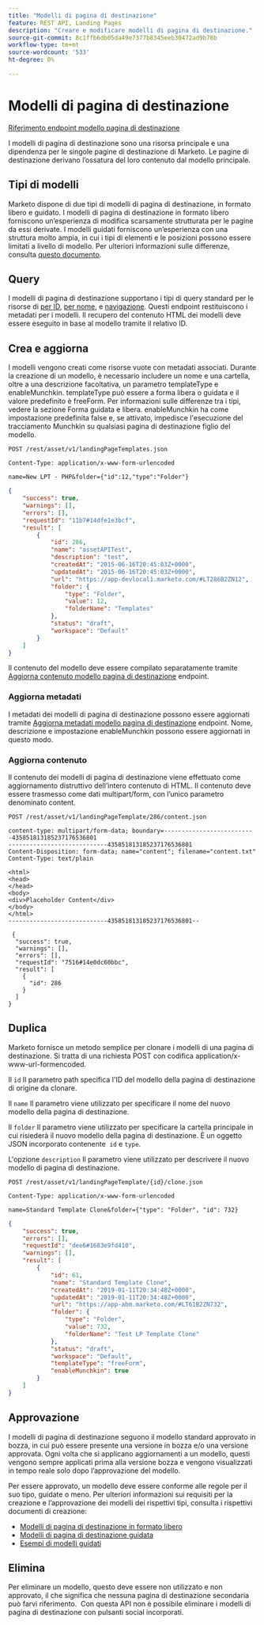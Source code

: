 ```yaml
---
title: "Modelli di pagina di destinazione"
feature: REST API, Landing Pages
description: "Creare e modificare modelli di pagina di destinazione."
source-git-commit: 8c1ffb6db05da49e7377b8345eeb30472ad9b78b
workflow-type: tm+mt
source-wordcount: '533'
ht-degree: 0%

---
```



# Modelli di pagina di destinazione

[Riferimento endpoint modello pagina di destinazione](https://developer.adobe.com/marketo-apis/api/asset/#tag/Landing-Page-Templates)

I modelli di pagina di destinazione sono una risorsa principale e una dipendenza per le singole pagine di destinazione di Marketo. Le pagine di destinazione derivano l’ossatura del loro contenuto dal modello principale.

## Tipi di modelli

Marketo dispone di due tipi di modelli di pagina di destinazione, in formato libero e guidato. I modelli di pagina di destinazione in formato libero forniscono un’esperienza di modifica scarsamente strutturata per le pagine da essi derivate. I modelli guidati forniscono un’esperienza con una struttura molto ampia, in cui i tipi di elementi e le posizioni possono essere limitati a livello di modello. Per ulteriori informazioni sulle differenze, consulta [questo documento](https://experienceleague.adobe.com/en/docs/marketo/using/product-docs/demand-generation/landing-pages/understanding-landing-pages/understanding-free-form-vs-guided-landing-pages).

## Query

I modelli di pagina di destinazione supportano i tipi di query standard per le risorse di [per ID](https://developer.adobe.com/marketo-apis/api/asset/#tag/Landing-Page-Templates/operation/getLandingPageTemplateByIdUsingGET), [per nome](https://developer.adobe.com/marketo-apis/api/asset/#tag/Landing-Page-Templates/operation/getLandingPageTemplateByNameUsingGET), e [navigazione](https://developer.adobe.com/marketo-apis/api/asset/#tag/Landing-Page-Templates/operation/getLandingPageTemplatesUsingGET). Questi endpoint restituiscono i metadati per i modelli. Il recupero del contenuto HTML dei modelli deve essere eseguito in base al modello tramite il relativo ID.

## Crea e aggiorna

I modelli vengono creati come risorse vuote con metadati associati. Durante la creazione di un modello, è necessario includere un nome e una cartella, oltre a una descrizione facoltativa, un parametro templateType e enableMunchkin. templateType può essere a forma libera o guidata e il valore predefinito è freeForm. Per informazioni sulle differenze tra i tipi, vedere la sezione Forma guidata e libera. enableMunchkin ha come impostazione predefinita false e, se attivato, impedisce l&#39;esecuzione del tracciamento Munchkin su qualsiasi pagina di destinazione figlio del modello.

```
POST /rest/asset/v1/landingPageTemplates.json
```

```
Content-Type: application/x-www-form-urlencoded
```

```
name=New LPT - PHP&folder={"id":12,"type":"Folder"}
```

```json
{
    "success": true,
    "warnings": [],
    "errors": [],
    "requestId": "11b7#14dfe1e3bcf",
    "result": [
        {
            "id": 286,
            "name": "assetAPITest",
            "description": "test",
            "createdAt": "2015-06-16T20:45:03Z+0000",
            "updatedAt": "2015-06-16T20:45:03Z+0000",
            "url": "https://app-devlocal1.marketo.com/#LT286B2ZN12",
            "folder": {
                "type": "Folder",
                "value": 12,
                "folderName": "Templates"
            },
            "status": "draft",
            "workspace": "Default"
        }
    ]
}
```

Il contenuto del modello deve essere compilato separatamente tramite [Aggiorna contenuto modello pagina di destinazione](https://developer.adobe.com/marketo-apis/api/asset/#tag/Landing-Page-Templates/operation/updateLandingPageTemplateContentUsingPOST) endpoint.

### Aggiorna metadati

I metadati dei modelli di pagina di destinazione possono essere aggiornati tramite [Aggiorna metadati modello pagina di destinazione](https://developer.adobe.com/marketo-apis/api/asset/#tag/Landing-Page-Templates/operation/updateLpTemplateUsingPOST) endpoint. Nome, descrizione e impostazione enableMunchkin possono essere aggiornati in questo modo.

### Aggiorna contenuto

Il contenuto dei modelli di pagina di destinazione viene effettuato come aggiornamento distruttivo dell’intero contenuto di HTML. Il contenuto deve essere trasmesso come dati multipart/form, con l’unico parametro denominato content.

```
POST /rest/asset/v1/landingPageTemplate/286/content.json
```

```
content-type: multipart/form-data; boundary=--------------------------435851813185237176536801
----------------------------435851813185237176536801
Content-Disposition: form-data; name="content"; filename="content.txt"
Content-Type: text/plain

<html>
<head>
</head>
<body>
<div>Placeholder Content</div>
</body>
</html>
----------------------------435851813185237176536801--
```

```
 {
  "success": true,
  "warnings": [],
  "errors": [],
  "requestId": "7516#14e0dc60bbc",
  "result": [
    {
      "id": 286
    }
  ]
}
```

## Duplica

Marketo fornisce un metodo semplice per clonare i modelli di una pagina di destinazione. Si tratta di una richiesta POST con codifica application/x-www-url-formencoded.

Il `id` Il parametro path specifica l&#39;ID del modello della pagina di destinazione di origine da clonare.

Il `name` Il parametro viene utilizzato per specificare il nome del nuovo modello della pagina di destinazione.

Il `folder` Il parametro viene utilizzato per specificare la cartella principale in cui risiederà il nuovo modello della pagina di destinazione. È un oggetto JSON incorporato contenente  `id` e `type`.

L&#39;opzione `description` Il parametro viene utilizzato per descrivere il nuovo modello di pagina di destinazione.

```
POST /rest/asset/v1/landingPageTemplate/{id}/clone.json
```

```
Content-Type: application/x-www-form-urlencoded
```

```
name=Standard Template Clone&folder={"type": "Folder", "id": 732}
```

```json
{
    "success": true,
    "errors": [],
    "requestId": "dee6#1683e9fd410",
    "warnings": [],
    "result": [
        {
            "id": 61,
            "name": "Standard Template Clone",
            "createdAt": "2019-01-11T20:34:48Z+0000",
            "updatedAt": "2019-01-11T20:34:48Z+0000",
            "url": "https://app-abm.marketo.com/#LT61B2ZN732",
            "folder": {
                "type": "Folder",
                "value": 732,
                "folderName": "Test LP Template Clone"
            },
            "status": "draft",
            "workspace": "Default",
            "templateType": "freeForm",
            "enableMunchkin": true
        }
    ]
}
```

## Approvazione

I modelli di pagina di destinazione seguono il modello standard approvato in bozza, in cui può essere presente una versione in bozza e/o una versione approvata. Ogni volta che si applicano aggiornamenti a un modello, questi vengono sempre applicati prima alla versione bozza e vengono visualizzati in tempo reale solo dopo l’approvazione del modello.

Per essere approvato, un modello deve essere conforme alle regole per il suo tipo, guidate o meno. Per ulteriori informazioni sui requisiti per la creazione e l’approvazione dei modelli dei rispettivi tipi, consulta i rispettivi documenti di creazione:

- [Modelli di pagina di destinazione in formato libero](https://experienceleague.adobe.com/en/docs/marketo/using/product-docs/demand-generation/landing-pages/landing-page-templates/create-a-free-form-landing-page-template)
- [Modelli di pagina di destinazione guidata](https://experienceleague.adobe.com/en/docs/marketo/using/product-docs/demand-generation/landing-pages/landing-page-templates/create-a-guided-landing-page-template)
- [Esempi di modelli guidati](https://experienceleague.adobe.com/en/docs/marketo/using/product-docs/demand-generation/landing-pages/landing-page-templates/guided-landing-page-template-list)

## Elimina

Per eliminare un modello, questo deve essere non utilizzato e non approvato, il che significa che nessuna pagina di destinazione secondaria può farvi riferimento.  Con questa API non è possibile eliminare i modelli di pagina di destinazione con pulsanti social incorporati.

